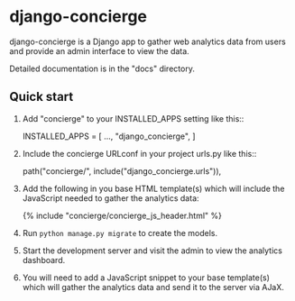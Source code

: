 # django-concierge

django-concierge is a Django app to gather web analytics data from users
and provide an admin interface to view the data.

Detailed documentation is in the "docs" directory.

## Quick start

1. Add "concierge" to your INSTALLED_APPS setting like this::

    INSTALLED_APPS = [
        ...,
        "django_concierge",
    ]

2. Include the concierge URLconf in your project urls.py like this::

    path("concierge/", include("django_concierge.urls")),

3. Add the following in you base HTML template(s) which will include the JavaScript
    needed to gather the analytics data:

    {% include "concierge/concierge_js_header.html" %}

4. Run `python manage.py migrate` to create the models.

5. Start the development server and visit the admin to view the analytics dashboard.

6. You will need to add a JavaScript snippet to your base template(s) which will gather
    the analytics data and send it to the server via AJaX.